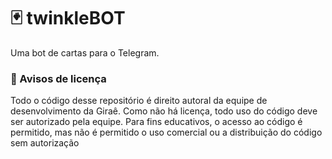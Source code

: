 # 🃏 twinkleBOT

Uma bot de cartas para o Telegram.

### 🔐 Avisos de licença
Todo o código desse repositório é direito autoral da equipe de desenvolvimento da Giraê. Como não há licença, todo uso do código deve ser autorizado pela equipe. Para fins educativos, o acesso ao código é permitido, mas não é permitido o uso comercial ou a distribuição do código sem autorização

